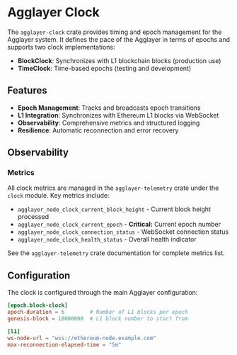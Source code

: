 # Agglayer Clock

The `agglayer-clock` crate provides timing and epoch management for the Agglayer system. It defines the pace of the Agglayer in terms of epochs and supports two clock implementations:

- **BlockClock**: Synchronizes with L1 blockchain blocks (production use)
- **TimeClock**: Time-based epochs (testing and development)

## Features

- **Epoch Management**: Tracks and broadcasts epoch transitions
- **L1 Integration**: Synchronizes with Ethereum L1 blocks via WebSocket
- **Observability**: Comprehensive metrics and structured logging
- **Resilience**: Automatic reconnection and error recovery

## Observability

### Metrics

All clock metrics are managed in the `agglayer-telemetry` crate under the `clock` module. Key metrics include:

- `agglayer_node_clock_current_block_height` - Current block height processed
- `agglayer_node_clock_current_epoch` - **Critical:** Current epoch number
- `agglayer_node_clock_connection_status` - WebSocket connection status
- `agglayer_node_clock_health_status` - Overall health indicator

See the `agglayer-telemetry` crate documentation for complete metrics list.

## Configuration

The clock is configured through the main Agglayer configuration:

```toml
[epoch.block-clock]
epoch-duration = 6        # Number of L1 blocks per epoch
genesis-block = 18000000  # L1 block number to start from

[l1]
ws-node-url = "wss://ethereum-node.example.com"
max-reconnection-elapsed-time = "5m"
```
